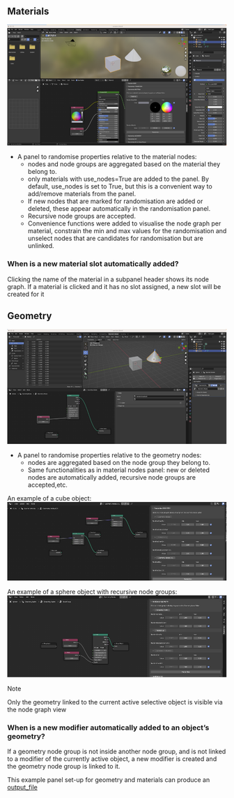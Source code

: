 ## Materials
![Materials_panel](/docs/images/Materials_panel.png)
- A panel to randomise properties relative to the material nodes:
    - nodes and node groups are aggregated based on the material they belong to.
    - only materials with use_nodes=True are added to the panel. By default, use_nodes is set to True, but this is a convenient way to add/remove materials from the panel.
    - If new nodes that are marked for randomisation are added or deleted, these appear automatically in the randomisation panel.
    - Recursive node groups are accepted.
    - Convenience functions were added to visualise the node graph per material, constrain the min and max values for the randomisation and unselect nodes that are candidates for randomisation but are unlinked.

### When is a new material slot automatically added?
Clicking the name of the material in a subpanel header shows its node graph. If a material is clicked and it has no slot assigned, a new slot will be created for it


## Geometry
![Geometry_panel](/docs/images/Geometry_panel.png)

- A panel to randomise properties relative to the geometry nodes:
    - nodes are aggregated based on the node group they belong to.
    - Same functionalities as in material nodes panel: new or deleted nodes are automatically added, recursive node groups are accepted,etc.


An example of a cube object:
![Geometry_cube_example](/docs/images/Geometry_cube_example.png)

An example of a sphere object with recursive node groups:
![Geometry_sphere_recursive_example](/docs/images/Geometry_SPHERE_node_group_within_node_group.png)

>[!NOTE]
> Only the geometry linked to the current active selective object is visible via the node graph view

### When is a new modifier automatically added to an object’s geometry?
If a geometry node group is not inside another node group, and is not linked to a modifier of the currently active object, a new modifier is created and the geometry node group is linked to it.

This example panel set-up for geometry and materials can produce an [output_file](/output_randomisations_per_frame1697817956.010714_mat_geom_example.json)
